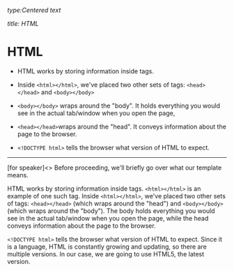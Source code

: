 _type:Centered text_

_title: HTML_
# HTML
- HTML works by storing information inside tags. 
- Inside `<html></html>`, we've placed two other sets of tags: `<head></head>`  and `<body></body>` 

- `<body></body>` wraps around the "body". It holds everything you would see in the actual tab/window when you open the page, 

- `<head></head>`wraps around the "head". It conveys information about the page to the browser.

- `<!DOCTYPE html>` tells the browser what version of HTML to expect.

---
[for speaker]<> Before proceeding, we'll briefly go over what our template means.

HTML works by storing information inside tags. `<html></html>` is an example of one such tag. Inside `<html></html>`, we've placed two other sets of tags: `<head></head>` (which wraps around the "head") and `<body></body>` (which wraps around the "body"). The body holds everything you would see in the actual tab/window when you open the page, while the head conveys information about the page to the browser.

`<!DOCTYPE html>` tells the browser what version of HTML to expect. Since it is a language, HTML is constantly growing and updating, so there are multiple versions. In our case, we are going to use HTML5, the latest version.